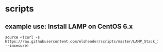 # scripts

example use:
Install LAMP on CentOS 6.x
-----

    source <(curl -s https://raw.githubusercontent.com/elshender/scripts/master/LAMP_Stack_Install.sh --insecure)
